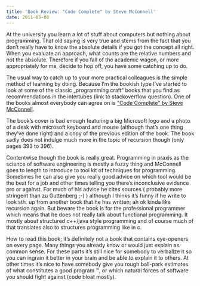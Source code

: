 ```yaml
---
title: 'Book Review: "Code Complete" by Steve McConnell'
date: 2011-05-08
---
```


At the university you learn a lot of stuff about computers but nothing about programming. That old saying is very true and stems from the fact that you don’t really have to know the absolute details if you got the concept all right. When you evaluate an approach, what counts are the relative numbers and not the absolute. Therefore if you fall of the academic wagon, or more appropriately for me, decide to hop off, you have some catching up to do.

The usual way to catch up to your more practical colleagues is the simple method of learning by doing. Because I’m the bookish type I’ve started to look at some of the classic „programming craft“ books that you find as recommendations in the intertubes (link to stackoverflow question). One of the books almost everybody can agree on is <a href="http://www.amazon.co.uk/gp/product/0735619670/ref=as_li_ss_tl?ie=UTF8&tag=timben-21&linkCode=as2&camp=1634&creative=19450&creativeASIN=0735619670">"Code Complete" by Steve McConnell</a>.

The book’s cover is bad enough featuring a big Microsoft logo and a photo of a desk with microsoft keyboard and mouse (although that’s one thing they’ve done right) and a copy of the previous edition of the book. The book sadly does not indulge much more in the topic of recursion though (only pages 393 to 396).

Contentwise though the book is really great. Programming in praxis as the science of software engineering is mostly a fuzzy thing and McConnell goes to length to introduce to tool kit of techniques for programming. Sometimes he can also give you really good advice on which tool would be the best for a job and other times telling you there’s inconclusive evidence pro or against. For much of his advice he cites sources ( probably more stringent than zu Guttenberg ;-) ) although I thinks it’s funny if he write to look sth. up from another book that he has written; ah ok kinda like recursion again. But beware the book is for the professional programmer which means that he does not really talk about functional programming. It mostly about structured c++/java style programming and of course much of that translates also to structures programming like in c.

How to read this book; it’s definitely not a book that contains eye-openers on every page. Many things you already know or would just explain as common sense. For these parts it’s still nice for somebody to verbalize it so you can ingrain it better in your brain and be able to explain it to others. At other times it’s nice to have somebody give you rough ball-park estimates of what constitutes a good program ™, or which natural forces of software you should fight against (code bloat mostly). 

